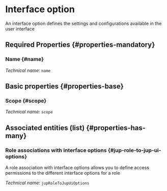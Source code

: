 # Interface option
<!--- THIS FILE IS GENERATED PLEASE DO NOT EDIT IT DIRECTLY --->

An interface option defines the settings and configurations available in the user interface

<OH code="jupUiOption"/>




## Required Properties {#properties-mandatory}
    
### Name {#name}



*Technical name:* ```name```
<PH code="jupUiOption:name"/>

    


## Basic properties {#properties-base}
    
### Scope {#scope}



*Technical name:* ```scope```
<PH code="jupUiOption:scope"/>

    



## Associated entities (list) {#properties-has-many}

### Role associations with interface options {#jup-role-to-jup-ui-options}

A role association with interface options allows you to define access permissions to the different interface options for a role

*Technical name:* ```jupRoleToJupUiOptions```
<PH code="jupUiOption:jupRoleToJupUiOptions"/>




